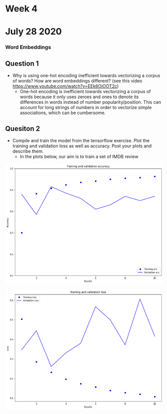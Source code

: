 # Week 4 

# July 28 2020

### Word Embeddings

## Question 1
* Why is using one-hot encoding inefficient towards vectorizing a corpus of words?  How are word embeddings different? (see this video https://www.youtube.com/watch?v=EEk6OiOOT2c)
	* One-hot encoding is inefficient towards vectorizing a corpus of words because it only uses zeroes and ones to denote its differences in words instead of number popularity/position. This can account for long strings of numbers in order to vectorize simple associations, which can be cumbersome. 

## Quesiton 2
* Compile and train the model from the tensorflow exercise.  Plot the training and validation loss as well as accuracy.  Post your plots and describe them.
	* In the plots below, our aim is to train a set of IMDB review

![](word_embedding_tv_acc.png)

![](word_embeddings_tv_loss.png)


### 